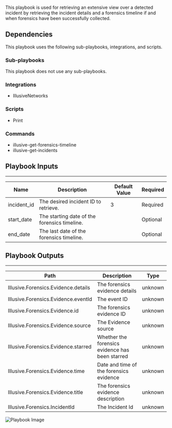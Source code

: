 This playbook is used for retrieving an extensive view over a detected incident by retrieving the incident details and a forensics timeline if and when forensics have been successfully collected.

## Dependencies
This playbook uses the following sub-playbooks, integrations, and scripts.

### Sub-playbooks
This playbook does not use any sub-playbooks.

### Integrations
* IllusiveNetworks

### Scripts
* Print

### Commands
* illusive-get-forensics-timeline
* illusive-get-incidents

## Playbook Inputs
---

| **Name** | **Description** | **Default Value** | **Required** |
| --- | --- | --- | --- |
| incident_id | The desired incident ID to retrieve. | 3 | Required |
| start_date | The starting date of the forensics timeline. |  | Optional |
| end_date | The last date of the forensics timeline. |  | Optional |

## Playbook Outputs
---

| **Path** | **Description** | **Type** |
| --- | --- | --- |
| Illusive.Forensics.Evidence.details | The forensics evidence details | unknown |
| Illusive.Forensics.Evidence.eventId | The event ID | unknown |
| Illusive.Forensics.Evidence.id | The forensics evidence ID | unknown |
| Illusive.Forensics.Evidence.source | The Evidence source | unknown |
| Illusive.Forensics.Evidence.starred | Whether the forensics evidence has been starred | unknown |
| Illusive.Forensics.Evidence.time | Date and time of the forensics evidence  | unknown |
| Illusive.Forensics.Evidence.title | The forensics evidence description | unknown |
| Illusive.Forensics.IncidentId | The Incident Id | unknown |

![Playbook Image](../../doc_files/Illusive-Retrieve-Incident.png)